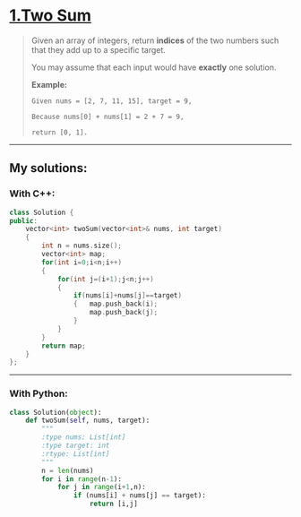 [1.Two Sum](https://leetcode.com/problems/two-sum/)
===========
>Given an array of integers, return <strong>indices</strong> of the two numbers such that they add up to a specific target.
>
>You may assume that each input would have <strong>exactly</strong> one solution.
>
><strong>Example:</strong>
>```
>Given nums = [2, 7, 11, 15], target = 9,
>
>Because nums[0] + nums[1] = 2 + 7 = 9,
>
>return [0, 1].
>```
----------
## My solutions:
### With C++:

```C++
class Solution {
public:
    vector<int> twoSum(vector<int>& nums, int target) 
    {
        int n = nums.size();
        vector<int> map;
        for(int i=0;i<n;i++)
        {   
            for(int j=(i+1);j<n;j++)
            {
                if(nums[i]+nums[j]==target) 
                {   map.push_back(i);
                    map.push_back(j);
                }
            }
        }
        return map;
    }
};
```
----------
### With Python:

```Python
class Solution(object):
    def twoSum(self, nums, target):
        """
        :type nums: List[int]
        :type target: int
        :rtype: List[int]
        """
        n = len(nums)
        for i in range(n-1):
            for j in range(i+1,n):
                if (nums[i] + nums[j] == target):
                    return [i,j]
```
